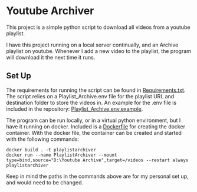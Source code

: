 # Youtube Archiver
This project is a simple python script to download all videos from a youtube playlist.

I have this project running on a local server continually, and an Archive playlist on youtube. Whenever I add a new video to the playlist, the program will download it the next time it runs. 

## Set Up
The requirements for running the script can be found in [Requirements.txt](Requirements.txt). The script relies on a Playlist_Archive.env file for the playlist URL and destination folder to store the videos in. An example for the .env file is included in the repository: [Playlist_Archive.env.example](Playlist_Archive.env.example).

The program can be run locally, or in a virtual python environment, but I have it running on docker. Included is a [Dockerfile](Dockerfile) for creating the docker container. With the docker file, the container can be created and started with the following commands:
```
docker build . -t playlistarchiver
docker run --name PlaylistArchiver --mount type=bind,source="D:\Youtube Archive",target=/videos --restart always playlistarchiver
```

Keep in mind the paths in the commands above are for my personal set up, and would need to be changed.
